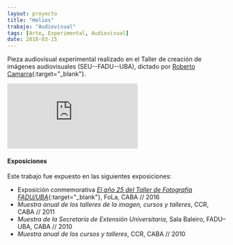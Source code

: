 ```yaml
---
layout: proyecto
title: "Helios"
trabajo: "Audiovisual"
tags: [Arte, Experimental, Audiovisual]
date: 2010-03-15
---
```


Pieza audiovisual experimental realizado en el Taller de creación de imágenes audiovisuales (SEU--FADU--UBA), dictado por [Roberto Camarra](http://robertocamarra.blogspot.com){:target="_blank"}.

<div class="embed-container"><iframe src="https://player.vimeo.com/video/18649230?title=0&byline=0&portrait=0" frameborder="0" webkitAllowFullScreen mozallowfullscreen allowFullScreen></iframe></div>

#### Exposiciones
Este trabajo fue expuesto en las siguientes exposiciones:

- Exposición conmemorativa [*El año 25 del Taller de Fotografía FADU/UBA*](https://web.archive.org/web/20160522231508/http://fola.com.ar/wp/programacion/sala-tres/){:target="_blank"}, FoLa, CABA // 2016
- *Muestra anual de los talleres de la imagen, cursos y talleres*, CCR, CABA // 2011  
- *Muestra de la Secretaría de Extensión Universitaria*, Sala Baleiro, FADU–UBA, CABA // 2010  
- *Muestra anual de los cursos y talleres*, CCR, CABA // 2010
